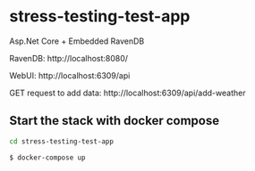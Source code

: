 # stress-testing-test-app

Asp.Net Core + Embedded RavenDB

RavenDB: http://localhost:8080/

WebUI: http://localhost:6309/api

GET request to add data: http://localhost:6309/api/add-weather

## Start the stack with docker compose

```bash
cd stress-testing-test-app

$ docker-compose up
```
